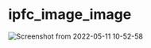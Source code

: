 # ipfc_image_image


![Screenshot from 2022-05-11 10-52-58](https://user-images.githubusercontent.com/100210411/167774994-5e6177b9-4a40-487a-9bf1-386ed6e81cb2.png)
